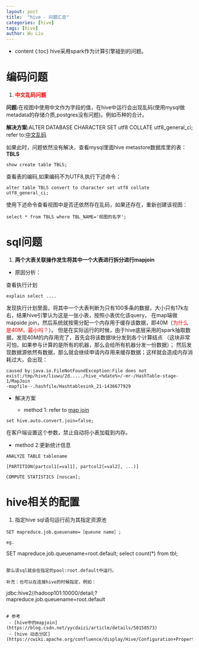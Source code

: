 ```yaml
---
layout: post
title:  "hive - 问题汇总"
categories: [hive]
tags: [hive]
author: Wu Liu
---
```


* content
{:toc}
hive采用spark作为计算引擎碰到的问题。




# 编码问题
1. <b><font color='red'>中文乱码问题</font></b>

 <b>问题:</b>在视图中使用中文作为字段的值，在hive中运行会出现乱码(使用mysql做metadata的存储介质,postgres没有问题)。例如币种的合计。

 <b>解决方案:</b>ALTER DATABASE <db-name> CHARACTER SET utf8 COLLATE utf8_general_ci;<br/> 
refer to:[中文乱码](https://blog.csdn.net/jiacai2050/article/details/11782287)

如果此时，问题依然没有解决，查看mysql里面hive metastore数据库里的表：<b>TBLS</b>

```
show create table TBLS;
```
查看表的编码,如果编码不为UTF8,执行下述命令：<br/>

```
alter table TBLS convert to character set utf8 collate utf8_general_ci;
```

使用下述命令查看视图中是否还依然存在乱码，如果还存在，重新创建该视图：
```
select * from TBLS where TBL_NAME='视图的名字';
```

# sql问题

1. **两个大表关联操作发生将其中一个大表进行拆分进行mapjoin**
 - 原因分析：

查看执行计划

```
explain select ....
```

发现执行计划里面，将其中一个大表判断为只有100多条的数据，大小只有17k左右，结果hive引擎认为这是一张小表，按照小表优化该query，
在map端做mapside join，然后系统就按需分配一个内存用于缓存该数据，即40M（<font color='red'>为什么是40M，最小吗？</font>）。
但是在实际运行的时候，由于hive底层采用的spark抽取数据，发现40M的内存用完了，首先会将该数据块分发到各个计算结点
（这块非常可怕，如果参与计算的是所有的机器，那么会给所有机器分发一份数据）；
然后发现数据源依然有数据，那么就会继续申请内存用来缓存数据；这样就会造成内存消耗过大，会出现：
```
caused by:java.io.FileNotFoundException:File does not exist:/tmp/hive/liuwu/2d...../hive_<%date%>/-mr-/HashTable-stage-1/MapJoin
-mapfile--.hashfile/Hashtablesink_21-1436677929
```
 - 解决方案

   - method 1: refer to [map join](http://blog.csdn.net/woshixuye/article/details/53696257)
```
set hive.auto.convert.join=false;
```
在客户端设置这个参数，禁止自动将小表加载到内存。

   - method 2:更新统计信息
```
ANALYZE TABLE tablename

[PARTITION(partcol1[=val1], partcol2[=val2], ...)]

COMPUTE STATISTICS [noscan];
```

# hive相关的配置
1. 指定hive sql语句运行前为其指定资源池

```
SET mapreduce.job.queuename=［queune name］;

eg.
```
SET mapreduce.job.queuename=root.default;
select count(*) from tbl;
```

那么该sql就会在指定的pool:root.default中运行。

补充：也可以在连接hive的时候指定，例如：
```
jdbc:hive2//hadoop101:10000/detail;?mapreduce.job.queuename=root.default
```

# 参考
 - [hive中的mapjoin](https://blog.csdn.net/yycdaizi/article/details/50158573)
 - [hive 动态分区](https://cwiki.apache.org/confluence/display/Hive/Configuration+Properties)
